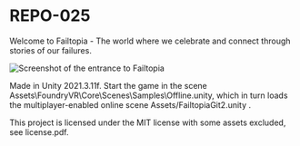# REPO-025
Welcome to Failtopia - The world where we celebrate and connect through stories of our failures.

![Screenshot of the entrance to Failtopia](https://media.githubusercontent.com/media/Reality-Hack-2023/Failtopia/main/Images/failtopia-no-qr.png)


Made in Unity 2021.3.11f. Start the game in the scene Assets\FoundryVR\Core\Scenes\Samples\Offline.unity, which in turn loads the multiplayer-enabled online scene Assets/FailtopiaGit2.unity .

This project is licensed under the MIT license with some assets excluded, see license.pdf.
